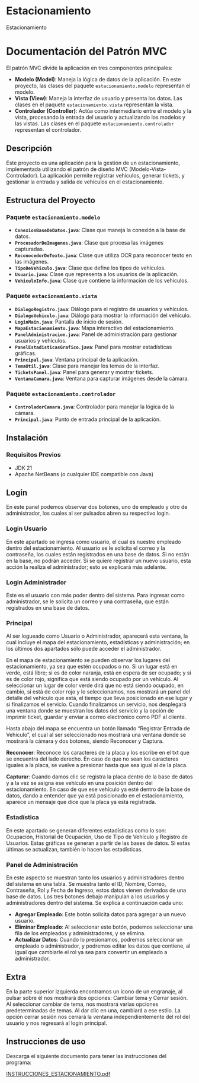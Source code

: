 # Estacionamiento
Estacionamiento
# Documentación del Patrón MVC

El patrón MVC divide la aplicación en tres componentes principales:

- **Modelo (Model)**: Maneja la lógica de datos de la aplicación. En este proyecto, las clases del paquete `estacionamiento.modelo` representan el modelo.
- **Vista (View)**: Maneja la interfaz de usuario y presenta los datos. Las clases en el paquete `estacionamiento.vista` representan la vista.
- **Controlador (Controller)**: Actúa como intermediario entre el modelo y la vista, procesando la entrada del usuario y actualizando los modelos y las vistas. Las clases en el paquete `estacionamiento.controlador` representan el controlador.

## Descripción

Este proyecto es una aplicación para la gestión de un estacionamiento, implementada utilizando el patrón de diseño MVC (Modelo-Vista-Controlador). La aplicación permite registrar vehículos, generar tickets, y gestionar la entrada y salida de vehículos en el estacionamiento.

## Estructura del Proyecto

### Paquete `estacionamiento.modelo`

- **`ConexionBaseDeDatos.java`**: Clase que maneja la conexión a la base de datos.
- **`ProcesadorDeImagenes.java`**: Clase que procesa las imágenes capturadas.
- **`ReconocedorDeTexto.java`**: Clase que utiliza OCR para reconocer texto en las imágenes.
- **`TipoDeVehiculo.java`**: Clase que define los tipos de vehículos.
- **`Usuario.java`**: Clase que representa a los usuarios de la aplicación.
- **`VehiculoInfo.java`**: Clase que contiene la información de los vehículos.

### Paquete `estacionamiento.vista`

- **`DialogoRegistro.java`**: Diálogo para el registro de usuarios y vehículos.
- **`DialogoVehiculo.java`**: Diálogo para mostrar la información del vehículo.
- **`LoginMain.java`**: Pantalla de inicio de sesión.
- **`MapaEstacionamiento.java`**: Mapa interactivo del estacionamiento.
- **`PanelAdministracion.java`**: Panel de administración para gestionar usuarios y vehículos.
- **`PanelEstadisticasGrafico.java`**: Panel para mostrar estadísticas gráficas.
- **`Principal.java`**: Ventana principal de la aplicación.
- **`TemaUtil.java`**: Clase para manejar los temas de la interfaz.
- **`TicketsPanel.java`**: Panel para generar y mostrar tickets.
- **`VentanaCamara.java`**: Ventana para capturar imágenes desde la cámara.

### Paquete `estacionamiento.controlador`

- **`ControladorCamara.java`**: Controlador para manejar la lógica de la cámara.
- **`Principal.java`**: Punto de entrada principal de la aplicación.

## Instalación

### Requisitos Previos

- JDK 21
- Apache NetBeans (o cualquier IDE compatible con Java)

## Login

En este panel podemos observar dos botones, uno de empleado y otro de administrador, los cuales al ser pulsados abren su respectivo login.

### Login Usuario

En este apartado se ingresa como usuario, el cual es nuestro empleado dentro del estacionamiento. Al usuario se le solicita el correo y la contraseña, los cuales están registrados en una base de datos. Si no están en la base, no podrán acceder. Si se quiere registrar un nuevo usuario, esta acción la realiza el administrador; esto se explicará más adelante.

### Login Administrador

Este es el usuario con más poder dentro del sistema. Para ingresar como administrador, se le solicita un correo y una contraseña, que están registrados en una base de datos.

### Principal

Al ser logueado como Usuario o Administrador, aparecerá esta ventana, la cual incluye el mapa del estacionamiento, estadísticas y administración; en los últimos dos apartados sólo puede acceder el administrador.

En el mapa de estacionamiento se pueden observar los lugares del estacionamiento, ya sea que estén ocupados o no. Si un lugar está en verde, está libre; si es de color naranja, está en espera de ser ocupado; y si es de color rojo, significa que está siendo ocupado por un vehículo. Al seleccionar un lugar de color verde dirá que no está siendo ocupado, en cambio, si está de color rojo y lo seleccionamos, nos mostrará un panel del detalle del vehículo que está, el tiempo que lleva posicionado en ese lugar y si finalizamos el servicio. Cuando finalizamos un servicio, nos desplegará una ventana donde se muestran los datos del servicio y la opción de imprimir ticket, guardar y enviar a correo electrónico como PDF al cliente.

Hasta abajo del mapa se encuentra un botón llamado “Registrar Entrada de Vehículo”, el cual al ser seleccionado nos mostrará una ventana donde se mostrará la cámara y dos botones, siendo Reconocer y Captura.

**Reconocer**: Reconoce los caracteres de la placa y los escribe en el txt que se encuentra del lado derecho. En caso de que no sean los caracteres iguales a la placa, se vuelve a presionar hasta que sea igual al de la placa.

**Capturar**: Cuando damos clic se registra la placa dentro de la base de datos y a la vez se asigna ese vehículo en una posición dentro del estacionamiento. En caso de que ese vehículo ya esté dentro de la base de datos, dando a entender que ya está posicionado en el estacionamiento, aparece un mensaje que dice que la placa ya está registrada.

### Estadística

En este apartado se generan diferentes estadísticas como lo son: Ocupación, Historial de Ocupación, Uso de Tipo de Vehículo y Registro de Usuarios. Estas gráficas se generan a partir de las bases de datos. Si estas últimas se actualizan, también lo hacen las estadísticas.

### Panel de Administración

En este aspecto se muestran tanto los usuarios y administradores dentro del sistema en una tabla. Se muestra tanto el ID, Nombre, Correo, Contraseña, Rol y Fecha de Ingreso, estos datos vienen derivados de una base de datos. Los tres botones debajo manipulan a los usuarios y administradores dentro del sistema. Se explica a continuación cada uno:

- **Agregar Empleado**: Este botón solicita datos para agregar a un nuevo usuario.
- **Eliminar Empleado**: Al seleccionar este botón, podemos seleccionar una fila de los empleados y administradores, y se elimina.
- **Actualizar Datos**: Cuando lo presionamos, podremos seleccionar un empleado o administrador, y podremos editar los datos que contiene, al igual que cambiarle el rol ya sea para convertir un empleado a administrador.

## Extra

En la parte superior izquierda encontramos un ícono de un engranaje, al pulsar sobre él nos mostrará dos opciones: Cambiar tema y Cerrar sesión. Al seleccionar cambiar de tema, nos mostrará varias opciones predeterminadas de temas. Al dar clic en una, cambiará a ese estilo. La opción cerrar sesión nos cerrará la ventana independientemente del rol del usuario y nos regresará al login principal.

## Instrucciones de uso

Descarga el siguiente documento para tener las instrucciones del programa:

[INSTRUCCIONES_ESTACIONAMIENTO.pdf](https://github.com/MarcosNicio/Estacionamiento/files/15493404/INSTRUCCIONES_ESTACIONAMIENTO.pdf)
